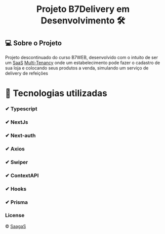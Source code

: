 <h1 align="center">Projeto B7Delivery em Desenvolvimento 🛠 </h1> 

## 💻 Sobre o Projeto
Projeto descontinuado do curso B7WEB, desenvolvido com o intuito de ser um [SaaS](https://www.salesforce.com/br/saas/) [Multi-Tenancy](https://www.medium.com/@edytarcio/arquitetura-multi-tenancy-bb7b47d7ba/) onde um estabelecimento pode fazer o cadastro de sua loja e colocando seus produtos a venda, simulando um serviço de delivery de refeições

# 🚀 Tecnologias utilizadas
### ✔ Typescript
### ✔ NextJs
### ✔ Next-auth
### ✔ Axios
### ✔ Swiper
### ✔ ContextAPI
### ✔ Hooks
### ✔ Prisma

### License
© [SaagaS](https://github.com/SaagaS0)
